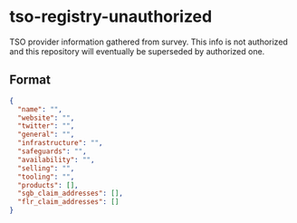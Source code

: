 # tso-registry-unauthorized

TSO provider information gathered from survey. This info is not authorized and this repository will eventually be superseded by authorized one.

## Format

```json
{
  "name": "",
  "website": "",
  "twitter": "",
  "general": "",
  "infrastructure": "",
  "safeguards": "",
  "availability": "",
  "selling": "",
  "tooling": "",
  "products": [],
  "sgb_claim_addresses": [],
  "flr_claim_addresses": []
}
```